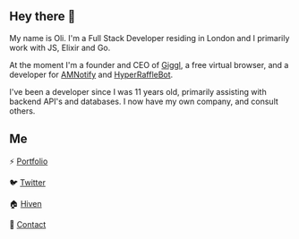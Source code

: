 ## Hey there 👋
My name is Oli. I'm a Full Stack Developer residing in London and I primarily work with JS, Elixir and Go. 

At the moment I'm a founder and CEO of [Giggl](https://giggl.app), a free virtual browser, and a developer for [AMNotify](https://amnotify.com) and [HyperRaffleBot](https://hyperrafflebot.io). 

I've been a developer since I was 11 years old, primarily assisting with backend API's and databases. I now have my own company, and consult others.

## Me

⚡ [Portfolio](https://slayter.dev)

🐦 [Twitter](https://twitter.com/imslayter)

🏠 [Hiven](https://hiven.house/oli)

📧 [Contact](mailto:me@slayter.dev)
